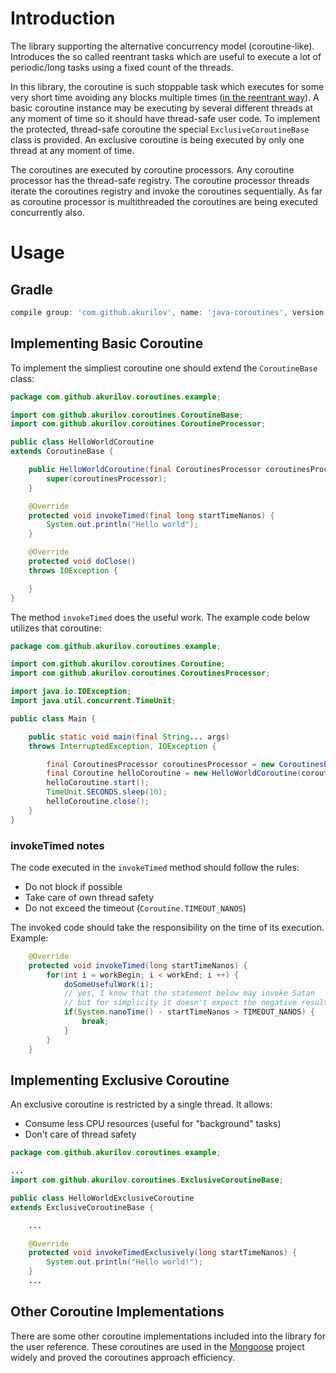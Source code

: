 # Introduction

The library supporting the alternative concurrency model
(coroutine-like). Introduces the so called reentrant tasks which are
useful to execute a lot of periodic/long tasks using a fixed count of
the threads.

In this library, the coroutine is such stoppable task which executes
for some very short time avoiding any blocks multiple times
([in the reentrant way](https://en.wikipedia.org/wiki/Microthread)).
A basic coroutine instance may be executing by several different threads
at any moment of time so it should have thread-safe user code. To
implement the protected, thread-safe coroutine the special
`ExclusiveCoroutineBase` class is provided. An exclusive coroutine is
being executed by only one thread at any moment of time.

The coroutines are executed by coroutine processors. Any coroutine
processor has the thread-safe registry. The coroutine processor threads
iterate the coroutines registry and invoke the coroutines sequentially.
As far as coroutine processor is multithreaded the coroutines are being
executed concurrently also.

# Usage

## Gradle

```groovy
compile group: 'com.github.akurilov', name: 'java-coroutines', version: '1.0.14'
```

## Implementing Basic Coroutine

To implement the simpliest coroutine one should extend the
`CoroutineBase` class:

```java
package com.github.akurilov.coroutines.example;

import com.github.akurilov.coroutines.CoroutineBase;
import com.github.akurilov.coroutines.CoroutineProcessor;

public class HelloWorldCoroutine
extends CoroutineBase {

    public HelloWorldCoroutine(final CoroutinesProcessor coroutinesProcessor) {
        super(coroutinesProcessor);
    }

    @Override
    protected void invokeTimed(final long startTimeNanos) {
        System.out.println("Hello world");
    }

    @Override
    protected void doClose()
    throws IOException {

    }
}
```

The method `invokeTimed` does the useful work. The example code below
utilizes that coroutine:

```java
package com.github.akurilov.coroutines.example;

import com.github.akurilov.coroutines.Coroutine;
import com.github.akurilov.coroutines.CoroutinesProcessor;

import java.io.IOException;
import java.util.concurrent.TimeUnit;

public class Main {

    public static void main(final String... args)
    throws InterruptedException, IOException {

        final CoroutinesProcessor coroutinesProcessor = new CoroutinesProcessor();
        final Coroutine helloCoroutine = new HelloWorldCoroutine(coroutinesProcessor);
        helloCoroutine.start();
        TimeUnit.SECONDS.sleep(10);
        helloCoroutine.close();
    }
}
```

### invokeTimed notes

The code executed in the `invokeTimed` method should follow the rules:
* Do not block if possible
* Take care of own thread safety
* Do not exceed the timeout (`Coroutine.TIMEOUT_NANOS`)

The invoked code should take the responsibility on the time of its
execution. Example:

```java
    @Override
    protected void invokeTimed(long startTimeNanos) {
        for(int i = workBegin; i < workEnd; i ++) {
            doSomeUsefulWork(i);
            // yes, I know that the statement below may invoke Satan
            // but for simplicity it doesn't expect the negative result
            if(System.nanoTime() - startTimeNanos > TIMEOUT_NANOS) {
                break;
            }
        }
    }
```

## Implementing Exclusive Coroutine

An exclusive coroutine is restricted by a single thread. It allows:
* Consume less CPU resources (useful for "background" tasks)
* Don't care of thread safety

```java
package com.github.akurilov.coroutines.example;

...
import com.github.akurilov.coroutines.ExclusiveCoroutineBase;

public class HelloWorldExclusiveCoroutine
extends ExclusiveCoroutineBase {

    ...

    @Override
    protected void invokeTimedExclusively(long startTimeNanos) {
        System.out.println("Hello world!");
    }
    ...
```

## Other Coroutine Implementations

There are some other coroutine implementations included into the library
 for the user reference. These coroutines are used in the
[Mongoose](https://github.com/emc-mongoose/mongoose) project widely
and proved the coroutines approach efficiency.
